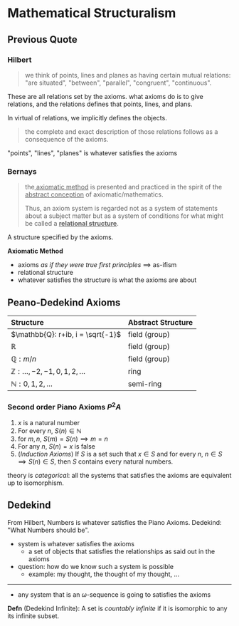 # Mathematical Structuralism

## Previous Quote

### Hilbert

> we think of points, lines and planes as having certain mutual relations: "are situated", "between", "parallel", "congruent", "continuous".

These are all relations set by the axioms. what axioms do is to give relations, and the relations defines that points, lines, and plans.

In virtual of relations, we implicitly defines the objects.

> the complete and exact description of those relations follows as a consequence of the axioms.

"points", "lines", "planes" is whatever satisfies the axioms

### Bernays

> the<u> axiomatic method</u> is presented and practiced in the spirit of the <u>abstract conception</u> of axiomatic/mathematics.
>
> Thus, an axiom system is regarded not as a system of statements about a subject matter but as a system of conditions for what might be called a **<u>relational structure</u>**.

A structure specified by the axioms.

**Axiomatic Method**

* axioms _as if they were true first principles_ $\implies$ as-ifism
* relational structure
* whatever satisfies the structure is what the axioms are about

## Peano-Dedekind Axioms

| Structure                                     | Abstract Structure |
|:----------------------------------------------|:-------------------|
| $\mathbb{Q}: r+ib, i = \sqrt{-1}$             | field (group)      |
| $\mathbb{R}$                                  | field (group)      |
| $\mathbb{Q}: m/n$                             | field (group)      |
| $\mathbb{Z}: \ldots, -2, -1, 0, 1, 2, \ldots$ | ring               |
| $\mathbb{N}: 0, 1, 2, \ldots$                 | semi-ring          |

### Second order Piano Axioms $P^2 A$

1. $x$ is a natural number
2. For every $n$, $S(n) \in \mathbb{N}$
3. for $m, n$, $S(m) = S(n) \implies m = n$
4. For any $n$, $S(n) = x$ is false
5. (_Induction Axioms_) If $S$ is a set such that $x \in S$ and for every $n$,
   $n \in S \implies S(n) \in S$, then $S$ contains every natural numbers.

theory is _categorical_:
all the systems that satisfies the axioms are equivalent up to isomorphism.

## Dedekind

From Hilbert, Numbers is whatever satisfies the Piano Axioms.
Dedekind: "What Numbers should be".

* system is whatever satisfies the axioms
  + a set of objects that satisfies the relationships as said out in the axioms
* question: how do we know such a system is possible
  + example: my thought, the thought of my thought, ...

---

* any system that is an $\omega$-sequence is going to satisfies the axioms

**Defn** (Dedekind Infinite):
A set is *countably infinite* if it is isomorphic to any its infinite subset.
